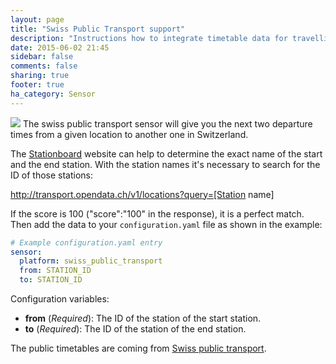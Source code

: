 ```yaml
---
layout: page
title: "Swiss Public Transport support"
description: "Instructions how to integrate timetable data for travelling in Switzerland within Home Assistant."
date: 2015-06-02 21:45
sidebar: false
comments: false
sharing: true
footer: true
ha_category: Sensor
---
```


<img src='/images/supported_brands/appointment-new.png' class='brand pull-right' />
The swiss public transport sensor will give you the next two departure times from a given location to another one in Switzerland.

The [Stationboard](http://transport.opendata.ch/examples/stationboard.html) website can help to determine the exact name of the start and the end station. With the station names it's necessary to search for the ID of those stations:

http://transport.opendata.ch/v1/locations?query=[Station name]

If the score is 100 ("score":"100" in the response), it is a perfect match. Then add the data to your `configuration.yaml` file as shown in the example:

```yaml
# Example configuration.yaml entry
sensor:
  platform: swiss_public_transport
  from: STATION_ID
  to: STATION_ID
```

Configuration variables:

- **from** (*Required*): The ID of the station of the start station.
- **to** (*Required*): The ID of the station of the end station.

The public timetables are coming from [Swiss public transport](http://transport.opendata.ch).
